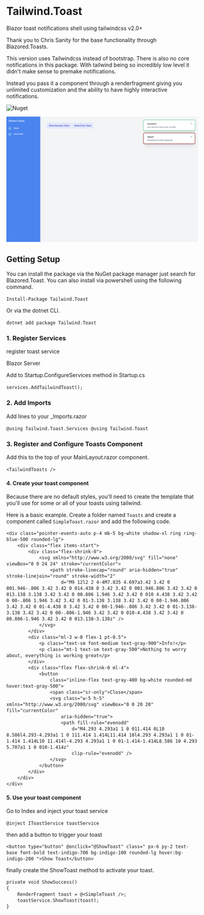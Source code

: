 # Tailwind.Toast

Blazor toast notifications shell using tailwindcss v2.0+



Thank you to Chris Sanity for the base functionality through Blazored.Toasts.

This version uses Tailwindcss instead of bootstrap. There is also no core notifications in this package. With tailwind being so incredibly low level it didn't make sense to premake notifications.

Instead you pass it a component through a renderfragment giving you unlimited customization and the ability to have highly interactive notifications.

![Nuget](https://img.shields.io/nuget/v/tailwind.toast.svg)

![Demo](screenshot.png)

## Getting Setup

You can install the package via the NuGet package manager just search for Blazored.Toast. You can also install via powershell using the following command.

`Install-Package Tailwind.Toast`

Or via the dotnet CLI.

`dotnet add package Tailwind.Toast`

### 1. Register Services

register toast service

Blazor Server

Add to Startup.ConfigureServices method in Startup.cs

`services.AddTailwindToast();`

### 2. Add Imports

Add lines to your _Imports.razor

`@using Tailwind.Toast.Services
@using Tailwind.Toast`

### 3. Register and Configure Toasts Component

Add this to the top of your MainLayout.razor component.

`<TailwindToasts />`

#### 4. Create your toast component

Because there are no default styles, you'll need to create the template that you'll use for some or all of your toasts using tailwind.

Here is a basic example. Create a folder named `Toasts` and create a component called `SimpleToast.razor` and add the following code.

```
<div class="pointer-events-auto p-4 mb-5 bg-white shadow-xl ring ring-blue-500 rounded-lg">
    <div class="flex items-start">
        <div class="flex-shrink-0">
            <svg xmlns="http://www.w3.org/2000/svg" fill="none" viewBox="0 0 24 24" stroke="currentColor">
                <path stroke-linecap="round" aria-hidden="true" stroke-linejoin="round" stroke-width="2"
                    d="M9 12l2 2 4-4M7.835 4.697a3.42 3.42 0 001.946-.806 3.42 3.42 0 014.438 0 3.42 3.42 0 001.946.806 3.42 3.42 0 013.138 3.138 3.42 3.42 0 00.806 1.946 3.42 3.42 0 010 4.438 3.42 3.42 0 00-.806 1.946 3.42 3.42 0 01-3.138 3.138 3.42 3.42 0 00-1.946.806 3.42 3.42 0 01-4.438 0 3.42 3.42 0 00-1.946-.806 3.42 3.42 0 01-3.138-3.138 3.42 3.42 0 00-.806-1.946 3.42 3.42 0 010-4.438 3.42 3.42 0 00.806-1.946 3.42 3.42 0 013.138-3.138z" />
            </svg>
        </div>
        <div class="ml-3 w-0 flex-1 pt-0.5">
            <p class="text-sm font-medium text-gray-900">Info!</p>
            <p class="mt-1 text-sm text-gray-500">Nothing to worry about, everything is working great</p>
        </div>
        <div class="flex flex-shrink-0 ml-4">
            <button
                class="inline-flex text-gray-400 bg-white rounded-md hover:text-gray-500">
                <span class="sr-only">Close</span>
                <svg class="w-5 h-5" xmlns="http://www.w3.org/2000/svg" viewBox="0 0 20 20" fill="currentColor"
                    aria-hidden="true">
                    <path fill-rule="evenodd"
                        d="M4.293 4.293a1 1 0 011.414 0L10 8.586l4.293-4.293a1 1 0 111.414 1.414L11.414 10l4.293 4.293a1 1 0 01-1.414 1.414L10 11.414l-4.293 4.293a1 1 0 01-1.414-1.414L8.586 10 4.293 5.707a1 1 0 010-1.414z"
                        clip-rule="evenodd" />
                </svg>
            </button>
        </div>
    </div>
</div>
```

#### 5. Use your toast component

Go to Index and inject your toast service

`@inject IToastService toastService`

then add a button to trigger your toast

```
<button type="button" @onclick="@ShowToast" class=" px-6 py-2 text-base font-bold text-indigo-700 bg-indigo-100 rounded-lg hover:bg-indigo-200 ">Show Toast</button>
```

finally create the ShowToast method to activate your toast.

```
private void ShowSuccess()
{
    RenderFragment toast = @<SimpleToast />;
    toastService.ShowToast(toast);
}
```
